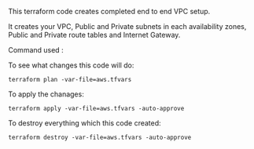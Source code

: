 This terraform code creates completed end to end VPC setup.

It creates your VPC, Public and Private subnets in each availability zones, Public and Private route tables and Internet Gateway.

Command used :

To see what changes this code will do:
    
    terraform plan -var-file=aws.tfvars 

To apply the chanages:

    terraform apply -var-file=aws.tfvars -auto-approve

To destroy everything which this code created:

    terraform destroy -var-file=aws.tfvars -auto-approve


